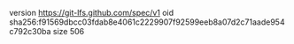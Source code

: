 version https://git-lfs.github.com/spec/v1
oid sha256:f91569dbcc03fdab8e4061c2229907f92599eeb8a07d2c71aade954c792c30ba
size 506
